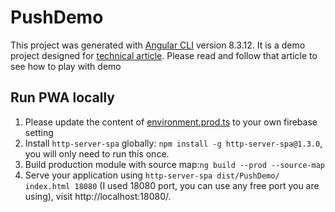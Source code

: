 # PushDemo

This project was generated with [Angular CLI](https://github.com/angular/angular-cli) version 8.3.12. It is a demo project designed for [technical article](https://medium.com/kabbage-engineering/angular-pwa-app-notification-using-firebase-cloud-messaging-d1b7bd171b98). Please read and follow that article to see how to play with demo

## Run PWA locally
1. Please update the content of [environment.prod.ts](src/environments/environment.prod.ts) to your own firebase setting
2. Install `http-server-spa` globally: `npm install -g http-server-spa@1.3.0`, you will only need to run this once.
3. Build production module with source map:`ng build --prod --source-map`
4. Serve your application using `http-server-spa dist/PushDemo/ index.html 18080` (I used 18080 port, you can use any free port you are using), visit http://localhost:18080/.
